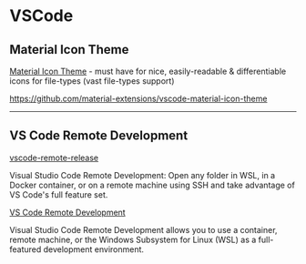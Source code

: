 # VSCode

## Material Icon Theme

[Material Icon Theme](https://marketplace.visualstudio.com/items?itemName=PKief.material-icon-theme) - must have for nice, easily-readable & differentiable icons for file-types (vast file-types support)

https://github.com/material-extensions/vscode-material-icon-theme

---

## VS Code Remote Development

[vscode-remote-release](https://github.com/microsoft/vscode-remote-release)

Visual Studio Code Remote Development: Open any folder in WSL, in a Docker container, or on a remote machine using SSH and take advantage of VS Code's full feature set.

[VS Code Remote Development](aka.ms/vscode-remote)

Visual Studio Code Remote Development allows you to use a container, remote machine, or the Windows Subsystem for Linux (WSL) as a full-featured development environment.